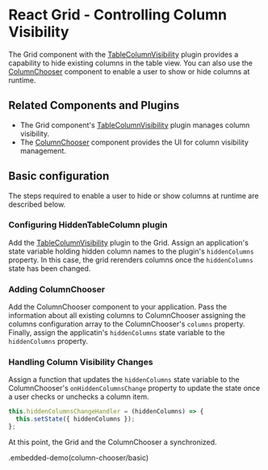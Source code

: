 # React Grid - Controlling Column Visibility

The Grid component with the [TableColumnVisibility](../reference/table-column-visibility.md) plugin provides a capability to hide existing columns in the table view. You can also use the [ColumnChooser](../reference/column-chooser.md) component to enable a user to show or hide columns at runtime.

## Related Components and Plugins

- The Grid component's [TableColumnVisibility](../reference/table-column-visibility.md) plugin manages column visibility.
- The [ColumnChooser](../reference/column-chooser.md) component provides the UI for column visibility management.

## Basic configuration

The steps required to enable a user to hide or show columns at runtime are described below.

### Configuring HiddenTableColumn plugin

Add the [TableColumnVisibility](../reference/table-column-visibility.md) plugin to the Grid. Assign an application's state variable holding hidden column names to the plugin's `hiddenColumns` property. In this case, the grid rerenders columns once the `hiddenColumns` state has been changed.

### Adding ColumnChooser

Add the ColumnChooser component to your application. Pass the information about all existing columns to ColumnChooser assigning the columns configuration array to the ColumnChooser's `columns` property. Finally, assign the applicatin's `hiddenColumns` state variable to the `hiddenColumns` property.

### Handling Column Visibility Changes

Assign a function that updates the `hiddenColumns` state variable to the ColumnChooser's `onHiddenColumnsChange` property to update the state once a user checks or unchecks a column item.

```js
this.hiddenColumnsChangeHandler = (hiddenColumns) => {
  this.setState({ hiddenColumns });
};
```

At this point, the Grid and the ColumnChooser a synchronized.

.embedded-demo(column-chooser/basic)
